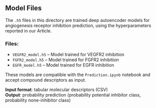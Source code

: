 ## Model Files

The `.h5` files in this directory are trained deep autoencoder models for angiogenesis receptor inhibition prediction, using the hyperparameters reported in our Article.

### Files:
- `VEGFR2_model.h5` – Model trained for VEGFR2 inhibition
- `FGFR2_model.h5` – Model trained for FGFR2 inhibition
- `EGFR_model.h5` – Model trained for EGFR inhibition

These models are compatible with the `Prediction.ipynb` notebook and accept compound descriptors as input.

**Input format**: tabular molecular descriptors (CSV)  
**Output**: probability prediction (probability potential inhibitor class, probability none-inhibitor class)
